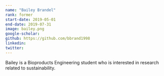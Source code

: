 ```yaml
---
name: "Bailey Brandel"
rank: former
start-date: 2019-05-01
end-date: 2019-07-31
image: bailey.png
google-scholar:
github: https://github.com/bbrand1998
linkedin:
twitter:
---
```


Bailey is a Bioproducts Engineering student who is interested in research related to sustainability.
